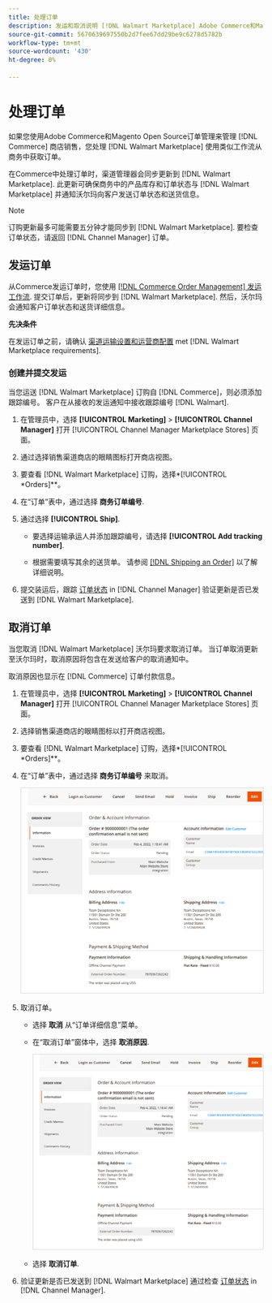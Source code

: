 ```yaml
---
title: 处理订单
description: 发运和取消说明 [!DNL Walmart Marketplace] Adobe Commerce和Magento Open Source的订单。
source-git-commit: 5670639697550b2d7fee67dd29be9c6278d5782b
workflow-type: tm+mt
source-wordcount: '430'
ht-degree: 0%

---
```



# 处理订单

如果您使用Adobe Commerce和Magento Open Source订单管理来管理 [!DNL Commerce] 商店销售，您处理 [!DNL Walmart Marketplace] 使用类似工作流从商务中获取订单。

在Commerce中处理订单时，渠道管理器会同步更新到 [!DNL Walmart Marketplace]. 此更新可确保商务中的产品库存和订单状态与 [!DNL Walmart Marketplace] 并通知沃尔玛向客户发送订单状态和送货信息。

>[!NOTE]
>
> 订购更新最多可能需要五分钟才能同步到 [!DNL Walmart Marketplace]. 要检查订单状态，请返回 [!DNL Channel Manager] 订单。

## 发运订单

从Commerce发运订单时，您使用 [[!DNL Commerce Order Management] 发运工作流](https://docs.magento.com/user-guide/sales/order-ship.html). 提交订单后，更新将同步到 [!DNL Walmart Marketplace]. 然后，沃尔玛会通知客户订单状态和送货详细信息。

**先决条件**

在发运订单之前，请确认 [渠道运输设置和运营商配置](map-shipping-carriers.md) met [!DNL Walmart Marketplace requirements].

### 创建并提交发运

当您运送 [!DNL Walmart Marketplace] 订购自 [!DNL Commerce]，则必须添加跟踪编号。 客户在从接收的发运通知中接收跟踪编号 [!DNL Walmart].

1. 在管理员中，选择 **[!UICONTROL Marketing]** > **[!UICONTROL Channel Manager]** 打开 [!UICONTROL Channel Manager Marketplace Stores] 页面。

1. 通过选择销售渠道商店的眼睛图标打开商店视图。

1. 要查看 [!DNL Walmart Marketplace] 订购，选择*[!UICONTROL *Orders]**。

1. 在“订单”表中，通过选择 **商务订单编号**.

1. 通过选择 **[!UICONTROL Ship]**.

   - 要选择运输承运人并添加跟踪编号，请选择 **[!UICONTROL Add tracking number]**.

   - 根据需要填写其余的送货单。 请参阅 [[!DNL Shipping an Order]](https://docs.magento.com/user-guide/sales/order-ship.html) 以了解详细说明。

1. 提交装运后，跟踪 [订单状态](manage-orders.md#about-order-status) in [!DNL Channel Manager] 验证更新是否已发送到 [!DNL Walmart Marketplace].

## 取消订单

当您取消 [!DNL Walmart Marketplace] 沃尔玛要求取消订单。 当订单取消更新至沃尔玛时，取消原因将包含在发送给客户的取消通知中。

取消原因也显示在 [!DNL Commerce] 订单付款信息。

1. 在管理员中，选择 **[!UICONTROL Marketing]** > **[!UICONTROL Channel Manager]** 打开 [!UICONTROL Channel Manager Marketplace Stores] 页面。

1. 选择销售渠道商店的眼睛图标以打开商店视图。

1. 要查看 [!DNL Walmart Marketplace] 订购，选择*[!UICONTROL *Orders]**。

1. 在“订单”表中，通过选择 **商务订单编号** 来取消。

   ![Walmart Marketplace订单的商务订单详细信息视图](assets/order-detail-with-external-order-id.png)

1. 取消订单。

   - 选择 **取消** 从“订单详细信息”菜单。

   - 在“取消订单”窗体中，选择 **取消原因**.

      ![Walmart Marketplace订单的商务订单详细信息视图](assets/order-detail-with-external-order-id.png)

   - 选择 **取消订单**.

1. 验证更新是否已发送到 [!DNL Walmart Marketplace] 通过检查 [订单状态](manage-orders.md#about-order-status) in [!DNL Channel Manager].
